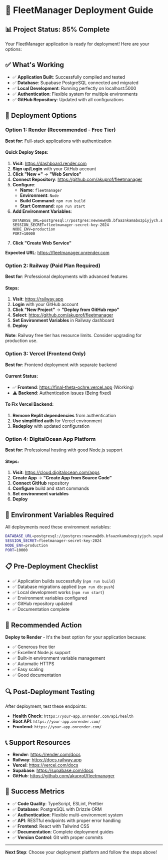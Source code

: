 # 🚀 FleetManager Deployment Guide

## 📊 Project Status: 85% Complete

Your FleetManager application is ready for deployment! Here are your options:

## ✅ What's Working
- ✅ **Application Built**: Successfully compiled and tested
- ✅ **Database**: Supabase PostgreSQL connected and migrated
- ✅ **Local Development**: Running perfectly on localhost:5000
- ✅ **Authentication**: Flexible system for multiple environments
- ✅ **GitHub Repository**: Updated with all configurations

## 🚀 Deployment Options

### Option 1: Render (Recommended - Free Tier)
**Best for**: Full-stack applications with authentication

#### Quick Deploy Steps:
1. **Visit**: https://dashboard.render.com
2. **Sign up/Login** with your GitHub account
3. **Click "New +"** → **"Web Service"**
4. **Connect Repository**: https://github.com/akuprof/fleetmanager
5. **Configure**:
   - **Name**: `fleetmanager`
   - **Environment**: `Node`
   - **Build Command**: `npm run build`
   - **Start Command**: `npm run start`
6. **Add Environment Variables**:
   ```
   DATABASE_URL=postgresql://postgres:newnew@db.bfaaznkamabozpiyjych.supabase.co:5432/postgres
   SESSION_SECRET=fleetmanager-secret-key-2024
   NODE_ENV=production
   PORT=10000
   ```
7. **Click "Create Web Service"**

**Expected URL**: https://fleetmanager.onrender.com

### Option 2: Railway (Paid Plan Required)
**Best for**: Professional deployments with advanced features

#### Steps:
1. **Visit**: https://railway.app
2. **Login** with your GitHub account
3. **Click "New Project"** → **"Deploy from GitHub repo"**
4. **Select**: https://github.com/akuprof/fleetmanager
5. **Set Environment Variables** in Railway dashboard
6. **Deploy**

**Note**: Railway free tier has resource limits. Consider upgrading for production use.

### Option 3: Vercel (Frontend Only)
**Best for**: Frontend deployment with separate backend

#### Current Status:
- ✅ **Frontend**: https://final-theta-ochre.vercel.app (Working)
- ⚠️ **Backend**: Authentication issues (Being fixed)

#### To Fix Vercel Backend:
1. **Remove Replit dependencies** from authentication
2. **Use simplified auth** for Vercel environment
3. **Redeploy** with updated configuration

### Option 4: DigitalOcean App Platform
**Best for**: Professional hosting with good Node.js support

#### Steps:
1. **Visit**: https://cloud.digitalocean.com/apps
2. **Create App** → **"Create App from Source Code"**
3. **Connect GitHub** repository
4. **Configure** build and start commands
5. **Set environment variables**
6. **Deploy**

## 🔧 Environment Variables Required

All deployments need these environment variables:

```bash
DATABASE_URL=postgresql://postgres:newnew@db.bfaaznkamabozpiyjych.supabase.co:5432/postgres
SESSION_SECRET=fleetmanager-secret-key-2024
NODE_ENV=production
PORT=10000
```

## 📋 Pre-Deployment Checklist

- ✅ Application builds successfully (`npm run build`)
- ✅ Database migrations applied (`npm run db:push`)
- ✅ Local development works (`npm run start`)
- ✅ Environment variables configured
- ✅ GitHub repository updated
- ✅ Documentation complete

## 🎯 Recommended Action

**Deploy to Render** - It's the best option for your application because:
- ✅ Generous free tier
- ✅ Excellent Node.js support
- ✅ Built-in environment variable management
- ✅ Automatic HTTPS
- ✅ Easy scaling
- ✅ Good documentation

## 🔍 Post-Deployment Testing

After deployment, test these endpoints:
- **Health Check**: `https://your-app.onrender.com/api/health`
- **Root API**: `https://your-app.onrender.com/`
- **Frontend**: `https://your-app.onrender.com/`

## 📞 Support Resources

- **Render**: https://render.com/docs
- **Railway**: https://docs.railway.app
- **Vercel**: https://vercel.com/docs
- **Supabase**: https://supabase.com/docs
- **GitHub**: https://github.com/akuprof/fleetmanager

## 🎉 Success Metrics

- ✅ **Code Quality**: TypeScript, ESLint, Prettier
- ✅ **Database**: PostgreSQL with Drizzle ORM
- ✅ **Authentication**: Flexible multi-environment system
- ✅ **API**: RESTful endpoints with proper error handling
- ✅ **Frontend**: React with Tailwind CSS
- ✅ **Documentation**: Complete deployment guides
- ✅ **Version Control**: Git with proper commits

---

**Next Step**: Choose your deployment platform and follow the steps above!
